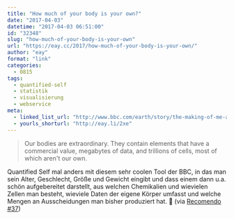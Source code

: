 ```yaml
---
title: "How much of your body is your own?"
date: "2017-04-03"
datetime: "2017-04-03 06:51:00"
id: "32348"
slug: "how-much-of-your-body-is-your-own"
url: "https://eay.cc/2017/how-much-of-your-body-is-your-own/"
author: "eay"
format: "link"
categories:
  - 0815
tags:
  - quantified-self
  - statistik
  - visualisierung
  - webservice
meta:
  - linked_list_url: "http://www.bbc.com/earth/story/the-making-of-me-and-you#/"
  - yourls_shorturl: "http://eay.li/2xe"
---
```


> Our bodies are extraordinary. They contain elements that have a commercial value, megabytes of data, and trillions of cells, most of which aren't our own.

Quantified Self mal anders mit diesem sehr coolen Tool der BBC, in das man sein Alter, Geschlecht, Größe und Gewicht eingibt und dass einem dann u.a. schön aufgebereitet darstellt, aus welchen Chemikalien und wievielen Zellen man besteht, wieviele Daten der eigene Körper umfasst und welche Mengen an Ausscheidungen man bisher produziert hat. 💩 (via [Recomendo #37](http://recomendo.com/issues/ten-dollar-watch-youtube-tool-the-making-of-me-and-you-50643))

